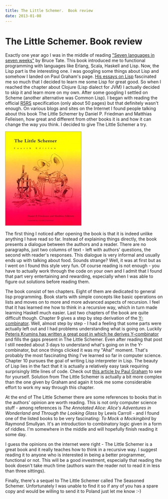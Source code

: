 ```yaml
---
title: The Little Schemer.  Book review
date: 2013-01-08
---
```


The Little Schemer.  Book review
================================

Exactly one year ago I was in the middle of reading ["Seven languages in seven
weeks"](/posts/2012-04-04-7-languages-in-7-weeks-book-review.html) by Bruce Tate.
This book introduced me to functional programming with languages like Erlang,
Scala, Haskell and Lisp. Now, the Lisp part is the interesting one. I was
googling some things about Lisp and somehow I landed on Paul Graham's page. [His
essays on Lisp](http://www.paulgraham.com/lisp.html) fascinated me so much that
I decided to learn me some Lisp for great good. So when I reached the chapter
about Clojure (Lisp dialect for JVM) I actually decided to skip it and learn
more on my own. After some googling I settled on Scheme (another alternative was
Common Lisp). I began with reading the official
[R5RS](http://www.schemers.org/Documents/Standards/R5RS/) specification (only
about 50 pages) but that definitely wasn't enough. On various blogs and sites on
the Internet I found people talking about this book The Little Schemer by Daniel
P. Friedman and Matthias Felleisen, how great and different from other books it
is and how it can change the way you think. I decided to give The Little Schemer
a try.

[![The_Little_Schemer](/images/posts/The_Little_Schemer-243x300.jpg)](/images/posts/The_Little_Schemer.jpg)

The first thing I noticed after opening the book is that it is indeed unlike
anything I have read so far. Instead of explaining things directly, the book
presents a dialogue between the authors and a reader. There are no paragraphs,
just two columns of text - left with authors' questions, the second with
reader's responses. This dialogue is very informal and usually ends up with
talking about food. Sounds strange? Well, it was at first but as I went on I
found this style very fun. Of course reading is not enough - you have to
actually work through the code on your own and I admit that I found that part
very entertaining and rewarding, especially when I was able to figure out
solutions before reading them.

The book consist of ten chapters. Eight of them are dedicated to general lisp
programming. Book starts with simple concepts like basic operations on lists and
moves on to more and more advanced aspects of recursion. I feel that it has
learned me how to think in a recursive way, which in turn made learning Haskell
much easier.  Last two chapters of the book are quite difficult though. Chapter
9 gives a step by step derivation of the
[Y-combinator](http://en.wikipedia.org/wiki/Y-combinator). Well, almost step by
step - I had a feeling that some parts were actually left out and I had problems
understanding what is going on. Luckily [Peteris Krumins has written a great
post in which he derives
Y-combinator](http://www.catonmat.net/posts/derivation-of-ycombinator/) and fills
the gaps present in The Little Schemer. Even after reading that post I still
needed about 3 days to understand what's going on in the Y-combinator, but once
things clicked it was my "Aha!" moment. That's probably the most fascinating
thing I've learned so far in computer science. Chapter 10 pursues the goal of
writing Lisp interpreter in Lisp. The beauty of Lisp lies in the fact that it is
actually a relatively easy task requiring surprisingly little lines of code.
Check out [this article by Paul
Graham](http://www.paulgraham.com/rootsoflisp.html) to see for yourself.
Solution from The Little Schemer is actually a bit more complex than the one
given by Graham and again it took me some considerable effort to work my way
through this chapter.

At the end of The Little Schemer there are some references to books that in the
authors' opinion are worth reading. This is not only computer science stuff -
among references is _The Annotated Alice: Alice's Adventures in Wonderland and
Through the Looking Glass_ by Lewis Carroll - and I found one of the listed
books to be very fascinating: _To Mock a Mockingbird_ by Raymond Smullyan. It's
an introduction to combinatory logic given in a form of riddles. I'm somewhere
in the middle and will hopefully finish reading it some day.

I guess the opinions on the internet were right - The Little Schemer is a great
book and it really teaches how to think in a recursive way. I suggest reading it
to anyone who is interested in being a better programmer, functional or not.
This will be a good investment, especially that reading the book doesn't take
much time (authors warn the reader not to read it in less than three sittings).

Finally, there's a sequel to The Little Schemer called The Seasoned Schemer.
Unfortunately I was unable to find it so if any of you has a spare copy and
would be willing to send it to Poland just let me know :-)


